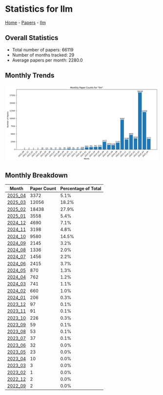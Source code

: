 # Statistics for llm

[Home](https://arxcompass.github.io) - [Papers](https://arxcompass.github.io/papers) - [llm](https://arxcompass.github.io/papers/llm)

## Overall Statistics

- Total number of papers: 66119
- Number of months tracked: 29
- Average papers per month: 2280.0

## Monthly Trends

![Monthly Paper Counts](monthly_stats.png)

## Monthly Breakdown

| Month | Paper Count | Percentage of Total |
| --- | --- | --- |
| [2025_04](./2025_04/papers_1.md) | 3372 | 5.1% |
| [2025_03](./2025_03/papers_1.md) | 12056 | 18.2% |
| [2025_02](./2025_02/papers_1.md) | 18438 | 27.9% |
| [2025_01](./2025_01/papers_1.md) | 3558 | 5.4% |
| [2024_12](./2024_12/papers_1.md) | 4690 | 7.1% |
| [2024_11](./2024_11/papers_1.md) | 3198 | 4.8% |
| [2024_10](./2024_10/papers_1.md) | 9580 | 14.5% |
| [2024_09](./2024_09/papers_1.md) | 2145 | 3.2% |
| [2024_08](./2024_08/papers_1.md) | 1336 | 2.0% |
| [2024_07](./2024_07/papers_1.md) | 1456 | 2.2% |
| [2024_06](./2024_06/papers_1.md) | 2415 | 3.7% |
| [2024_05](./2024_05/papers_1.md) | 870 | 1.3% |
| [2024_04](./2024_04/papers_1.md) | 762 | 1.2% |
| [2024_03](./2024_03/papers_1.md) | 741 | 1.1% |
| [2024_02](./2024_02/papers_1.md) | 660 | 1.0% |
| [2024_01](./2024_01/papers_1.md) | 206 | 0.3% |
| [2023_12](./2023_12/papers_1.md) | 97 | 0.1% |
| [2023_11](./2023_11/papers_1.md) | 91 | 0.1% |
| [2023_10](./2023_10/papers_1.md) | 226 | 0.3% |
| [2023_09](./2023_09/papers_1.md) | 59 | 0.1% |
| [2023_08](./2023_08/papers_1.md) | 53 | 0.1% |
| [2023_07](./2023_07/papers_1.md) | 37 | 0.1% |
| [2023_06](./2023_06/papers_1.md) | 32 | 0.0% |
| [2023_05](./2023_05/papers_1.md) | 23 | 0.0% |
| [2023_04](./2023_04/papers_1.md) | 10 | 0.0% |
| [2023_03](./2023_03/papers_1.md) | 3 | 0.0% |
| [2023_02](./2023_02/papers_1.md) | 1 | 0.0% |
| [2022_12](./2022_12/papers_1.md) | 2 | 0.0% |
| [2022_09](./2022_09/papers_1.md) | 2 | 0.0% |
